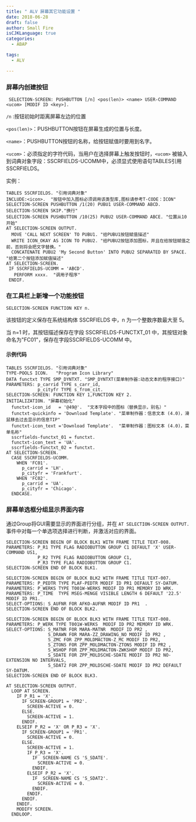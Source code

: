 ```yaml
---
title: " ALV 屏幕其它功能设置 "
date: 2018-06-28
draft: false
author: Small Fire
isCJKLanguage: true
categories: 
  - ABAP

tags: 
  - ALV

---
```


###  屏幕内创建按钮

`  SELECTION-SCREEN: PUSHBUTTON [/n] <pos(len)> <name> USER-COMMAND <ucom> [MODIF ID <key>].
`   

`/n` :按钮初始时距离屏幕左边的位置

`<pos(len)>`：PUSHBUTTON按钮在屏幕生成的位置与长度。

`<name>`：PUSHBUTTON按钮的名称，给按钮赋值时要用到名字。    

`<ucom>`：必须指定的字符代码，当用户在选择屏幕上触发按钮时，`<ucom>` 被输入到词典对象字段：SSCRFIELDS-UCOMM中，必须显式使用语句TABLES引用SSCRFIELDS。

实例：

```ABAP
TABLES SSCRFIELDS. "引用词典对象"
INCLUDE:<icon>.  "按钮中加入图标必须调用该类型库,图标请参考T-CODE：ICON"
SELECTION-SCREEN PUSHBUTTON /1(20) PUBU1 USER-COMMAND ABCD.
SELECTION-SCREEN SKIP."换行"
SELECTION-SCREEN PUSHBUTTON /10(25) PUBU2 USER-COMMAND ABCE. "位置从10开始"
AT SELECTION-SCREEN OUTPUT.
  MOVE 'CALL NEXT SCREEN' TO PUBU1. "给PUBU1按钮赋值描述"
  WRITE ICON_OKAY AS ICON TO PUBU2. "给PUBU2按钮添加图标，并且在给按钮赋值之前，否则将会把文字替换。"
  CONCATENATE PUBU2 'My Second Button' INTO PUBU2 SEPARATED BY SPACE. "给第二个按钮添加赋值描述"
AT SELECTION-SCREEN.
 IF SSCRFIELDS-UCOMM = 'ABCD'.
   PERFORM xxxx.  "调用子程序"
 ENDIF.
```

###  在工具栏上新增一个功能按钮

`SELECTION-SCREEN FUNCTION KEY n.`

该按钮的定义保存在系统结构体 SSCRFIELDS 中，n 为一个整数序数最大至 5。

当 n=1 时，其按钮描述保存在字段 SSCRFIELDS-FUNCTXT_01 中，其按钮对象命名为"FC01"，保存在字段SSCRFIELDS-UCOMM 中。

#### 示例代码

```ABAP
TABLES SSCRFIELDS. "引用词典对象"
TYPE-POOLS ICON.   "Program Icon Library"
DATA functxt TYPE SMP_DYNTXT. "SMP_DYNTXT(菜单制作器:动态文本的程序接口)"
PARAMETERS: p_carrid TYPE s_carr_id,
            p_cityfr TYPE s_from_cit.
SELECTION-SCREEN: FUNCTION KEY 1,FUNCTION KEY 2.
INITIALIZATION. "屏幕初始化"
  functxt-icon_id   = '@49@'.  "文本字段中的图标（替换显示，别名）"
  functxt-quickinfo = 'Download Template'. "菜单制作器：信息文本 (4.0)，滑鼠移去过去显示的信息TIP"
  functxt-icon_text ='Download Template'.  "菜单制作器：图标文本 (4.0)，菜单名称"
  sscrfields-functxt_01 = functxt.
  functxt-icon_text = 'UA'.
  sscrfields-functxt_02 = functxt.
AT SELECTION-SCREEN.
  CASE SSCRFIELDS-UCOMM.
    WHEN 'FC01'.
      p_carrid = 'LH'.
      p_cityfr = 'Frankfurt'.
    WHEN 'FC02'.
      p_carrid = 'UA'.
      p_cityfr = 'Chicago'.
  ENDCASE.
```

### 屏幕单选框分组显示界面内容

通过Group将GUI需要显示的界面进行分组，并在 `AT SELECTION-SCREEN OUTPUT.`事件中对每一个单选项选择进行判断，并激活对应的界面。

```ABAP
SELECTION-SCREEN BEGIN OF BLOCK BLK1 WITH FRAME TITLE TEXT-008.
PARAMETERS: P_R1 TYPE FLAG RADIOBUTTON GROUP C1 DEFAULT 'X' USER-COMMAND US1,
            P_R2 TYPE FLAG RADIOBUTTON GROUP C1,
            P_R3 TYPE FLAG RADIOBUTTON GROUP C1.
SELECTION-SCREEN END OF BLOCK BLK1.

SELECTION-SCREEN BEGIN OF BLOCK BLK2 WITH FRAME TITLE TEXT-007.
PARAMETERS: P_PEDTR TYPE PLAF-PEDTR MODIF ID PR1 DEFAULT SY-DATUM.
PARAMETERS: P_WERKS TYPE T001W-WERKS MODIF ID PR1 MEMORY ID WRK.
PARAMETERS: P_TIME  TYPE MSEG-MENGE VISIBLE LENGTH 6 DEFAULT '22.5' MODIF ID PR1.
SELECT-OPTIONS: S_AUFNR FOR AFKO-AUFNR MODIF ID PR1  .
SELECTION-SCREEN END OF BLOCK BLK2.

SELECTION-SCREEN BEGIN OF BLOCK BLK3 WITH FRAME TITLE TEXT-008.
PARAMETERS: P_WERK TYPE T001W-WERKS  MODIF ID PR2 MEMORY ID WRK.
SELECT-OPTIONS: S_MATNR FOR MARA-MATNR  MODIF ID PR2 ,
                S_DRAWN FOR MARA-ZZ_DRAWING_NO MODIF ID PR2 ,
                S_ZMC FOR ZPP_MOLDMACTON-Z_MC MODIF ID PR2,
                S_ZTONS FOR ZPP_MOLDMACTON-ZTONS MODIF ID PR2 ,
                S_WSHOP FOR ZPP_MOLDMACTON-ZWKSHOP MODIF ID PR2,
                S_SDATE FOR ZPP_MOLDSCHE-SDATE MODIF ID PR2 NO-EXTENSION NO INTERVALS,
                S_SDAT2 FOR ZPP_MOLDSCHE-SDATE MODIF ID PR2 DEFAULT SY-DATUM.
SELECTION-SCREEN END OF BLOCK BLK3.

AT SELECTION-SCREEN OUTPUT.
  LOOP AT SCREEN.
    IF P_R1 = 'X'.
      IF SCREEN-GROUP1 = 'PR2'.
        SCREEN-ACTIVE = 0.
      ELSE.
        SCREEN-ACTIVE = 1.
      ENDIF.
    ELSEIF P_R2 = 'X' OR P_R3 = 'X'.
      IF SCREEN-GROUP1 = 'PR1'.
        SCREEN-ACTIVE = 0.
      ELSE.
        SCREEN-ACTIVE = 1.
        IF P_R3 = 'X'.
          IF  SCREEN-NAME CS 'S_SDATE'.
            SCREEN-ACTIVE = 0.
          ENDIF.
        ELSEIF P_R2 = 'X'.
          IF  SCREEN-NAME CS 'S_SDAT2'.
            SCREEN-ACTIVE = 0.
          ENDIF.
        ENDIF.
      ENDIF.
    ENDIF.
    MODIFY SCREEN.
  ENDLOOP.
```


